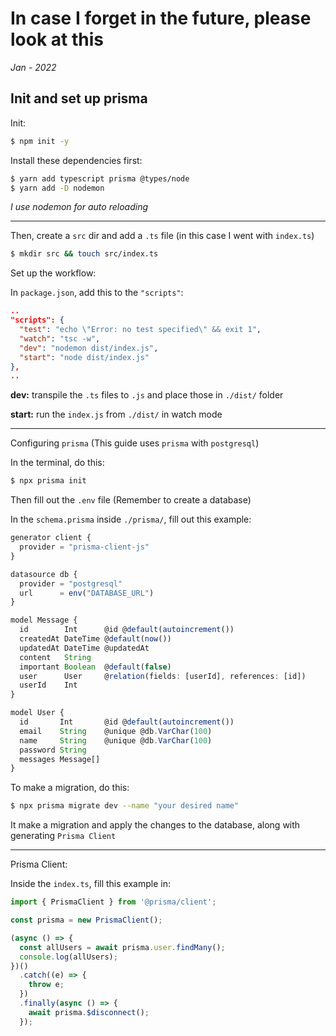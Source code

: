 # In case I forget in the future, please look at this

_Jan - 2022_

## Init and set up prisma

Init:

```bash
$ npm init -y
```

Install these dependencies first:

```bash
$ yarn add typescript prisma @types/node
$ yarn add -D nodemon
```

_I use nodemon for auto reloading_

---

Then, create a `src` dir and add a `.ts` file (in this case I went with `index.ts`)

```bash
$ mkdir src && touch src/index.ts
```

Set up the workflow:

In `package.json`, add this to the `"scripts"`:

```json
..
"scripts": {
  "test": "echo \"Error: no test specified\" && exit 1",
  "watch": "tsc -w",
  "dev": "nodemon dist/index.js",
  "start": "node dist/index.js"
},
..
```

**dev:** transpile the `.ts` files to `.js` and place those in `./dist/` folder

**start:** run the `index.js` from `./dist/` in watch mode

---

Configuring `prisma` (This guide uses `prisma` with `postgresql`)

In the terminal, do this:

```bash
$ npx prisma init
```

Then fill out the `.env` file (Remember to create a database)

In the `schema.prisma` inside `./prisma/`, fill out this example:

```typescript
generator client {
  provider = "prisma-client-js"
}

datasource db {
  provider = "postgresql"
  url      = env("DATABASE_URL")
}

model Message {
  id        Int      @id @default(autoincrement())
  createdAt DateTime @default(now())
  updatedAt DateTime @updatedAt
  content   String
  important Boolean  @default(false)
  user      User     @relation(fields: [userId], references: [id])
  userId    Int
}

model User {
  id       Int       @id @default(autoincrement())
  email    String    @unique @db.VarChar(100)
  name     String    @unique @db.VarChar(100)
  password String
  messages Message[]
}
```

To make a migration, do this:

```bash
$ npx prisma migrate dev --name "your desired name"
```

It make a migration and apply the changes to the database, along with generating `Prisma Client`

---

Prisma Client:

Inside the `index.ts`, fill this example in:

```typescript
import { PrismaClient } from '@prisma/client';

const prisma = new PrismaClient();

(async () => {
  const allUsers = await prisma.user.findMany();
  console.log(allUsers);
})()
  .catch((e) => {
    throw e;
  })
  .finally(async () => {
    await prisma.$disconnect();
  });
```
